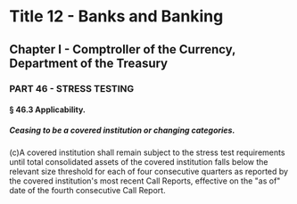 
# Title 12 - Banks and Banking
## Chapter I - Comptroller of the Currency, Department of the Treasury
### PART 46 - STRESS TESTING
#### § 46.3 Applicability.
##### Ceasing to be a covered institution or changing categories.

(c)A covered institution shall remain subject to the stress test requirements until total consolidated assets of the covered institution falls below the relevant size threshold for each of four consecutive quarters as reported by the covered institution's most recent Call Reports, effective on the "as of" date of the fourth consecutive Call Report.
